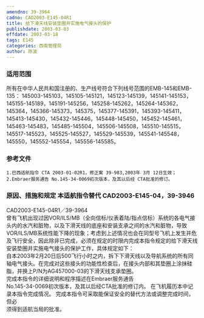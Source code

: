 ```yaml
---
amendno: 39-3964  
cadno: CAD2003-E145-04R1  
title: 给下滑天线安装垫圈并实施电气接头的保护  
publishdate: 2003-03-03  
effdate: 2003-03-18  
tags: E145  
categories: 西南管理局  
author: 陈波  
---
```

  
### 适用范围  
所有在中华人民共和国注册的、生产线号符合下列线号范围的EMB-145和EMB-135：
145003-145103，145105-145121，145123-145139，145141-145153，145155-145189，145191-145256，145258-145262，145264-145362，145364，145366-145373，145375，145377-145391，145393-145411，145413-145430，145432-145446，145448-145450，145452-145461，145463-145483，145485-145504，145506-145508，145510-145515，145517-145523，145525-145527，145529-145539，145541-145548，145550，145552-145554，145556-145585。  
  
<!--more-->  
### 参考文件  
    1.巴西适航指令 CTA 2003-01-02R1，修正案 39-983,2003年 3月 12日生效；  
    2.Embraer服务通告 No.145-34-0069初次版本，及其以后经 CTA批准的修订。  
  
### 原因、措施和规定 本适航指令替代 CAD2003-E145-04，39-3946  
  CAD2003-E145-04R1／39-3964  
 曾有飞机出现过因VOR/ILS/MB（全向信标/仪表着陆/指点信标）系统的各电气接头内的水汽和脏物，以及下滑天线的底座和安装支承之间的水汽和脏物，导致VOR/ILS/MB系统性能下降的现象；考虑到上述情况也会在同型号飞机上发生并危及飞行安全，因此除非已完成，必须在规定的时限内完成本指令规定的给下滑天线安装垫圈并实施电气接头的保护工作，具体规定如下：  
自本2003年2月20日后500飞行小时之内，拆下下滑天线以及导航系统的所有同轴电气接头。在完成对这些接头的功能性检查后，在接头内部和其垫圈上涂抹硅脂，并换上P/N为AG457000-03的下滑天线支承垫圈。  
完成本指令的详细说明和程序描述在Embraer服务通告  
No.145-34-0069初次版本，及其以后经CTA批准的修订内。 在飞机履历本中记录本指令完成情况。 完成本指令可采取能保证安全的替代方法或调整完成时间，但必  
须得到适航当局的批准。  
